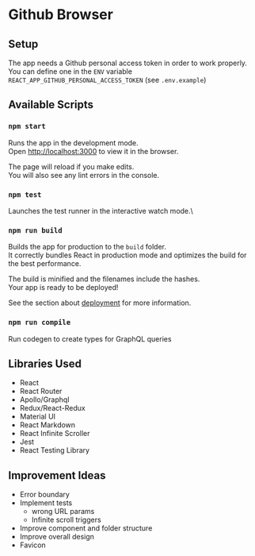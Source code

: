 # Github Browser

## Setup

The app needs a Github personal access token in order to work properly. You can define one in the `ENV` variable `REACT_APP_GITHUB_PERSONAL_ACCESS_TOKEN` (see `.env.example`)

## Available Scripts

### `npm start`

Runs the app in the development mode.\
Open [http://localhost:3000](http://localhost:3000) to view it in the browser.

The page will reload if you make edits.\
You will also see any lint errors in the console.

### `npm test`

Launches the test runner in the interactive watch mode.\

### `npm run build`

Builds the app for production to the `build` folder.\
It correctly bundles React in production mode and optimizes the build for the best performance.

The build is minified and the filenames include the hashes.\
Your app is ready to be deployed!

See the section about [deployment](https://facebook.github.io/create-react-app/docs/deployment) for more information.

### `npm run compile`

Run codegen to create types for GraphQL queries

## Libraries Used

- React
- React Router
- Apollo/Graphql
- Redux/React-Redux
- Material UI
- React Markdown
- React Infinite Scroller
- Jest
- React Testing Library

## Improvement Ideas

- Error boundary
- Implement tests
  - wrong URL params
  - Infinite scroll triggers
- Improve component and folder structure
- Improve overall design
- Favicon
